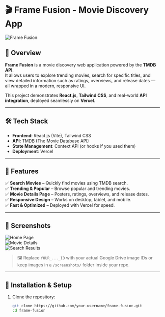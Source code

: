 # 🎬 Frame Fusion - Movie Discovery App

![Frame Fusion](https://drive.google.com/file/d/10fCMyx1r4ESHiz_ybtNlMS17sGKhh1QT/view)

## 🚀 Overview
**Frame Fusion** is a movie discovery web application powered by the **TMDB API**.  
It allows users to explore trending movies, search for specific titles, and view detailed information such as ratings, overviews, and release dates — all wrapped in a modern, responsive UI.  

This project demonstrates **React.js**, **Tailwind CSS**, and real-world **API integration**, deployed seamlessly on **Vercel**.  

---

## 🛠️ Tech Stack
- **Frontend**: React.js (Vite), Tailwind CSS  
- **API**: TMDB (The Movie Database API)  
- **State Management**: Context API (or hooks if you used them)  
- **Deployment**: Vercel  

---

## 🎯 Features
✅ **Search Movies** – Quickly find movies using TMDB search.  
✅ **Trending & Popular** – Browse popular and trending movies.  
✅ **Movie Details Page** – Posters, ratings, overviews, and release dates.  
✅ **Responsive Design** – Works on desktop, tablet, and mobile.  
✅ **Fast & Optimized** – Deployed with Vercel for speed.  

---

## 📸 Screenshots
![Home Page](https://drive.google.com/uc?export=download&id=YOUR_HOME_SCREENSHOT_ID)  
![Movie Details](https://drive.google.com/uc?export=download&id=YOUR_DETAILS_SCREENSHOT_ID)  
![Search Results](https://drive.google.com/uc?export=download&id=YOUR_SEARCH_SCREENSHOT_ID)  

> 🖼️ Replace `YOUR_..._ID` with your actual Google Drive image IDs or keep images in a `/screenshots/` folder inside your repo.  

---

## 🔧 Installation & Setup
1. Clone the repository:
   ```bash
   git clone https://github.com/your-username/frame-fusion.git
   cd frame-fusion
